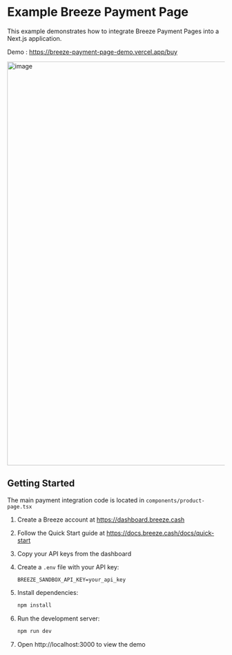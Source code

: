 # Example Breeze Payment Page

This example demonstrates how to integrate Breeze Payment Pages into a Next.js application.

Demo : https://breeze-payment-page-demo.vercel.app/buy

<img width="1298" height="935" alt="image" src="https://github.com/user-attachments/assets/a664d54c-44fb-4508-ae19-bab6789c31ec" />

## Getting Started

The main payment integration code is located in `components/product-page.tsx`

1. Create a Breeze account at https://dashboard.breeze.cash
2. Follow the Quick Start guide at https://docs.breeze.cash/docs/quick-start
3. Copy your API keys from the dashboard
4. Create a `.env` file with your API key:

   ```
   BREEZE_SANDBOX_API_KEY=your_api_key
   ```

5. Install dependencies:
   ```bash
   npm install
   ```
6. Run the development server:
   ```bash
   npm run dev
   ```
7. Open http://localhost:3000 to view the demo
